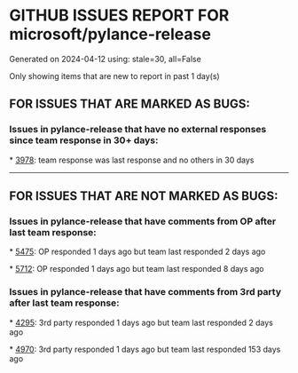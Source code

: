 
# GITHUB ISSUES REPORT FOR microsoft/pylance-release


Generated on 2024-04-12 using: stale=30, all=False


Only showing items that are new to report in past 1 day(s)


## FOR ISSUES THAT ARE MARKED AS BUGS:


### Issues in pylance-release that have no external responses since team response in 30+ days:


\* [3978](https://github.com/microsoft/pylance-release/issues/3978 "pylance is too slow when using sklearn. Checking and Analyzing are repeated every time when the file saved (&quot;Long operation: checking:&quot;)"): team response was last response and no others in 30 days

---

## FOR ISSUES THAT ARE NOT MARKED AS BUGS:


### Issues in pylance-release that have comments from OP after last team response:


\* [5475](https://github.com/microsoft/pylance-release/issues/5475 "Extremely slow renaming folders"): OP responded 1 days ago but team last responded 2 days ago

\* [5712](https://github.com/microsoft/pylance-release/issues/5712 "file analysis hanging infinitly, and subsequently pylance does not work correctly any more"): OP responded 1 days ago but team last responded 8 days ago

### Issues in pylance-release that have comments from 3rd party after last team response:


\* [4295](https://github.com/microsoft/pylance-release/issues/4295 "Slow computer -> &quot;Expected 0 positional arguments&quot;"): 3rd party responded 1 days ago but team last responded 2 days ago

\* [4970](https://github.com/microsoft/pylance-release/issues/4970 "Feature: &quot;Add Explicit Type Annotation&quot; code-action"): 3rd party responded 1 days ago but team last responded 153 days ago
